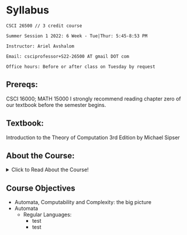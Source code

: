 # Syllabus

<p align = "center">

    CSCI 26500 // 3 credit course

    Summer Session 1 2022: 6 Week - Tue|Thur: 5:45-8:53 PM

    Instructor: Ariel Avshalom

    Email: csciprofessor+S22-26500 AT gmail DOT com

    Office hours: Before or after class on Tuesday by request

</p>

## Prereqs:

CSCI 16000; MATH 15000
I strongly recommend reading chapter zero of our textbook before the semester begins.

## Textbook:

Introduction to the Theory of Computation 3rd Edition by Michael Sipser

## About the Course:

<details><summary>Click to Read About the Course!</summary>

<div>
At this point, you’ve all taken some courses in computer science, often times challenging and fun courses like Intro to C++ or Discrete Math. This course is flavored with elements of discrete math and often ranges from interesting to tedious.
<br></br>
You’ll learn about the ideas that brought about the computers in use today. From the simplest Finite Automata to Turing Machines, there’s a lot to learn. We may also cover the basic principles behind algorithm analysis (when I say basic, I mean that you’ll most likely never use the definitions from this course in a real algorithms course).
<br></br>
This course takes a deep dive into proofs, so I highly recommend you brace yourself. They may not seem important in the implementation of code, but they’re the reason why everything works the way it does. Once you have a better picture of how a computer works behind the scenes, so much more of what you study in the future will make sense.
<br></br>
It’s my hope that we can have fun this semester, studying computer science theory and also taking a deep dive in other more interesting topics when time permits. 
<br></br>
See you all soon!
<br></br>
<br></br>
Ariel A.

</div>

</details>

## Course Objectives

- Automata, Computability and Complexity: the big picture
- Automata
    - Regular Languages:
        - test
        - test